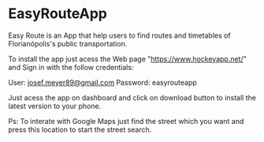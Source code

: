 # EasyRouteApp

Easy Route is an App that help users to find routes and timetables of Florianópolis's public transportation.

To install the app just acess the Web page "https://www.hockeyapp.net/" and Sign in with the follow credentials:

User: josef.meyer89@gmail.com
Password: easyrouteapp

Just acess the app on dashboard and click on download button to install the latest version to your phone.

Ps: To interate with Google Maps just find the street which you want and press this location to start the street search.